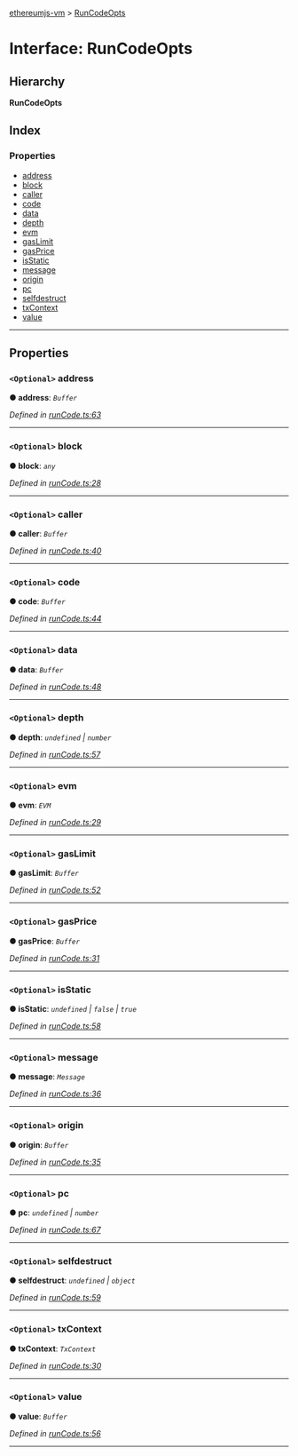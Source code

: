 [ethereumjs-vm](../README.md) > [RunCodeOpts](../interfaces/runcodeopts.md)

# Interface: RunCodeOpts

## Hierarchy

**RunCodeOpts**

## Index

### Properties

* [address](runcodeopts.md#address)
* [block](runcodeopts.md#block)
* [caller](runcodeopts.md#caller)
* [code](runcodeopts.md#code)
* [data](runcodeopts.md#data)
* [depth](runcodeopts.md#depth)
* [evm](runcodeopts.md#evm)
* [gasLimit](runcodeopts.md#gaslimit)
* [gasPrice](runcodeopts.md#gasprice)
* [isStatic](runcodeopts.md#isstatic)
* [message](runcodeopts.md#message)
* [origin](runcodeopts.md#origin)
* [pc](runcodeopts.md#pc)
* [selfdestruct](runcodeopts.md#selfdestruct)
* [txContext](runcodeopts.md#txcontext)
* [value](runcodeopts.md#value)

---

## Properties

<a id="address"></a>

### `<Optional>` address

**● address**: *`Buffer`*

*Defined in [runCode.ts:63](https://github.com/ethereumjs/ethereumjs-vm/blob/2347a51/packages/vm/lib/runCode.ts#L63)*

___
<a id="block"></a>

### `<Optional>` block

**● block**: *`any`*

*Defined in [runCode.ts:28](https://github.com/ethereumjs/ethereumjs-vm/blob/2347a51/packages/vm/lib/runCode.ts#L28)*

___
<a id="caller"></a>

### `<Optional>` caller

**● caller**: *`Buffer`*

*Defined in [runCode.ts:40](https://github.com/ethereumjs/ethereumjs-vm/blob/2347a51/packages/vm/lib/runCode.ts#L40)*

___
<a id="code"></a>

### `<Optional>` code

**● code**: *`Buffer`*

*Defined in [runCode.ts:44](https://github.com/ethereumjs/ethereumjs-vm/blob/2347a51/packages/vm/lib/runCode.ts#L44)*

___
<a id="data"></a>

### `<Optional>` data

**● data**: *`Buffer`*

*Defined in [runCode.ts:48](https://github.com/ethereumjs/ethereumjs-vm/blob/2347a51/packages/vm/lib/runCode.ts#L48)*

___
<a id="depth"></a>

### `<Optional>` depth

**● depth**: *`undefined` \| `number`*

*Defined in [runCode.ts:57](https://github.com/ethereumjs/ethereumjs-vm/blob/2347a51/packages/vm/lib/runCode.ts#L57)*

___
<a id="evm"></a>

### `<Optional>` evm

**● evm**: *`EVM`*

*Defined in [runCode.ts:29](https://github.com/ethereumjs/ethereumjs-vm/blob/2347a51/packages/vm/lib/runCode.ts#L29)*

___
<a id="gaslimit"></a>

### `<Optional>` gasLimit

**● gasLimit**: *`Buffer`*

*Defined in [runCode.ts:52](https://github.com/ethereumjs/ethereumjs-vm/blob/2347a51/packages/vm/lib/runCode.ts#L52)*

___
<a id="gasprice"></a>

### `<Optional>` gasPrice

**● gasPrice**: *`Buffer`*

*Defined in [runCode.ts:31](https://github.com/ethereumjs/ethereumjs-vm/blob/2347a51/packages/vm/lib/runCode.ts#L31)*

___
<a id="isstatic"></a>

### `<Optional>` isStatic

**● isStatic**: *`undefined` \| `false` \| `true`*

*Defined in [runCode.ts:58](https://github.com/ethereumjs/ethereumjs-vm/blob/2347a51/packages/vm/lib/runCode.ts#L58)*

___
<a id="message"></a>

### `<Optional>` message

**● message**: *`Message`*

*Defined in [runCode.ts:36](https://github.com/ethereumjs/ethereumjs-vm/blob/2347a51/packages/vm/lib/runCode.ts#L36)*

___
<a id="origin"></a>

### `<Optional>` origin

**● origin**: *`Buffer`*

*Defined in [runCode.ts:35](https://github.com/ethereumjs/ethereumjs-vm/blob/2347a51/packages/vm/lib/runCode.ts#L35)*

___
<a id="pc"></a>

### `<Optional>` pc

**● pc**: *`undefined` \| `number`*

*Defined in [runCode.ts:67](https://github.com/ethereumjs/ethereumjs-vm/blob/2347a51/packages/vm/lib/runCode.ts#L67)*

___
<a id="selfdestruct"></a>

### `<Optional>` selfdestruct

**● selfdestruct**: *`undefined` \| `object`*

*Defined in [runCode.ts:59](https://github.com/ethereumjs/ethereumjs-vm/blob/2347a51/packages/vm/lib/runCode.ts#L59)*

___
<a id="txcontext"></a>

### `<Optional>` txContext

**● txContext**: *`TxContext`*

*Defined in [runCode.ts:30](https://github.com/ethereumjs/ethereumjs-vm/blob/2347a51/packages/vm/lib/runCode.ts#L30)*

___
<a id="value"></a>

### `<Optional>` value

**● value**: *`Buffer`*

*Defined in [runCode.ts:56](https://github.com/ethereumjs/ethereumjs-vm/blob/2347a51/packages/vm/lib/runCode.ts#L56)*

___

